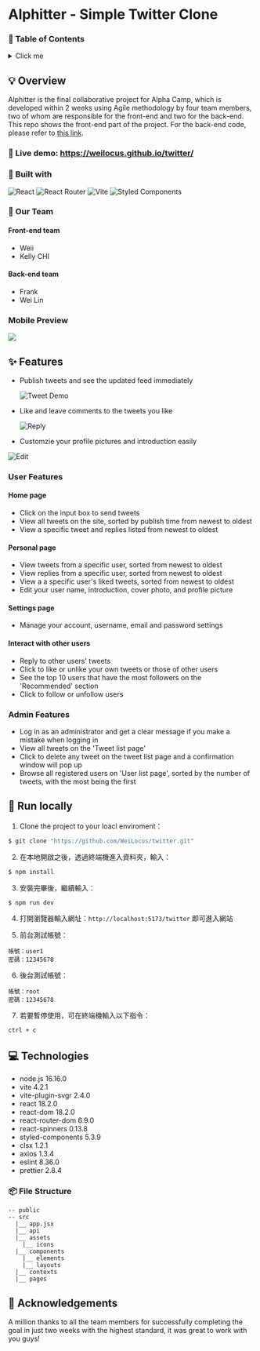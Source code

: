 # Alphitter - Simple Twitter Clone

### 📜 Table of Contents 

<details>
<summary>Click me</summary>

- [Alphitter - Simple Twitter Clone](#alphitter---simple-twitter-clone)
  - [📜 Table of Contents](#-table-of-contents)
  - [💡 Overview](#-overview)
    - [👀 Live demo: https://weilocus.github.io/twitter/](#-live-demo-httpsweilocusgithubiotwitter)
    - [🧩 Built with](#-built-with)
    - [💪 Our Team 小組成員](#-our-team)
      - [前端組員](#前端組員)
      - [後端組員](#後端組員)
  - [✨ Features](#-features)
    - [User Features](#user-features)
      - [首頁](#首頁)
      - [使用者個人頁面](#使用者個人頁面)
      - [設定頁面](#設定頁面)
      - [互動](#互動)
    - [Admin Features 後台功能](#admin-features-後台功能)
    - [Mobile Preview 手機版畫面](#mobile-preview-手機版畫面)
  - [🚀 Getting Started 開始使用](#-getting-started-開始使用)
  - [💻 Technologies 開發環境與工具](#-technologies-開發環境與工具)
    - [📦 File Structure 專案結構](#-file-structure-專案結構)
  - [🙏 Acknowledgements 致謝](#-acknowledgements-致謝)

</details>

## 💡 Overview

Alphitter is the final collaborative project for Alpha Camp, which is developed within 2 weeks using Agile methodology by four team members, two of whom are responsible for the front-end and two for the back-end. This repo shows the front-end part of the project. For the back-end code, please refer to [this link](https://github.com/yhhuangfrank/twitter-api-2020).

### 👀 Live demo: https://weilocus.github.io/twitter/

### 🧩 Built with

![React](https://img.shields.io/badge/react-%2320232a.svg?style=for-the-badge&logo=react&logoColor=%2361DAFB)
![React Router](https://img.shields.io/badge/React_Router-CA4245?style=for-the-badge&logo=react-router&logoColor=white)
![Vite](https://img.shields.io/badge/vite-%23646CFF.svg?style=for-the-badge&logo=vite&logoColor=white)
![Styled Components](https://img.shields.io/badge/styled--components-DB7093?style=for-the-badge&logo=styled-components&logoColor=white)

### 💪 Our Team

#### Front-end team

- Weii
- Kelly CHI

#### Back-end team

- Frank
- Wei Lin

### Mobile Preview

![](public/mobile-preview.jpg)

## ✨ Features

- Publish tweets and see the updated feed immediately

  ![Tweet Demo](/public/tweet-demo.gif)
  
- Like and leave comments to the tweets you like

  ![Reply](/public/reply-demo.gif)
 
- Customzie your profile pictures and introduction easily

![Edit](/public/edit-user-info-demo.gif)

### User Features

#### Home page

- Click on the input box to send tweets
- View all tweets on the site, sorted by publish time from newest to oldest
- View a specific tweet and replies listed from newest to oldest

#### Personal page

- View tweets from a specific user, sorted from newest to oldest
- View replies from a specific user, sorted from newest to oldest
- View a a specific user's liked tweets, sorted from newest to oldest
- Edit your user name, introduction, cover photo, and profile picture

#### Settings page

- Manage your account, username, email and password settings

#### Interact with other users

- Reply to other users' tweets
- Click to like or unlike your own tweets or those of other users
- See the top 10 users that have the most followers on the 'Recommended' section
- Click to follow or unfollow users

### Admin Features

- Log in as an administrator and get a clear message if you make a mistake when logging in
- View all tweets on the 'Tweet list page'
- Click to delete any tweet on the tweet list page and a confirmation window will pop up
- Browse all registered users on 'User list page', sorted by the number of tweets, with the most being the first

## 🚀 Run locally

1. Clone the project to your loacl enviroment：

```bash
$ git clone "https://github.com/WeiLocus/twitter.git"
```

2. 在本地開啟之後，透過終端機進入資料夾，輸入：

```bash
$ npm install
```

3. 安裝完畢後，繼續輸入：

```bash
$ npm run dev
```

4. 打開瀏覽器輸入網址：`http://localhost:5173/twitter` 即可進入網站

5. 前台測試帳號：

```
帳號：user1
密碼：12345678
```

6. 後台測試帳號：

```
帳號：root
密碼：12345678
```

7. 若要暫停使用，可在終端機輸入以下指令：

```bash
ctrl + c
```

## 💻 Technologies

- node.js 16.16.0
- vite 4.2.1
- vite-plugin-svgr 2.4.0
- react 18.2.0
- react-dom 18.2.0
- react-router-dom 6.9.0
- react-spinners 0.13.8
- styled-components 5.3.9
- clsx 1.2.1
- axios 1.3.4
- eslint 8.36.0
- prettier 2.8.4

### 📦 File Structure

```
-- public
-- src
  |__ app.jsx
  |__ api
  |__ assets
    |__ icons
  |__ components
    |__ elements
    |__ layouts
  |__ contexts
  |__ pages
```

## 🙏 Acknowledgements

A million thanks to all the team members for successfully completing the goal in just two weeks with the highest standard, it was great to work with you guys!
